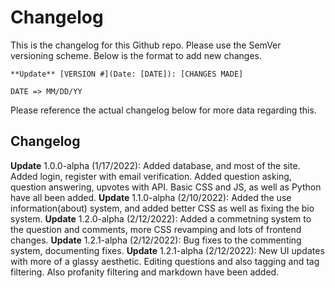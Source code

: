 # Changelog
This is the changelog for this Github repo. Please use the SemVer versioning scheme. Below is the format to add new changes.

`**Update** [VERSION #](Date: [DATE]): [CHANGES MADE]`

`DATE => MM/DD/YY`

Please reference the actual changelog below for more data regarding this.

## Changelog
**Update** 1.0.0-alpha (1/17/2022): Added database, and most of the site. Added login, register with email verification. Added question asking, question answering, upvotes with API. Basic CSS and JS, as well as Python have all been added.
**Update** 1.1.0-alpha (2/10/2022): Added the use information(about)
 system, and added better CSS as well as fixing the bio system.
**Update** 1.2.0-alpha (2/12/2022): Added a commetning system to the question and comments, more CSS revamping and lots of frontend changes.
**Update** 1.2.1-alpha (2/12/2022): Bug fixes to the commenting system, documenting fixes.
**Update** 1.2.1-alpha (2/12/2022): New UI updates with more of a glassy aesthetic. Editing questions and also tagging and tag filtering. Also profanity filtering and markdown have been added.